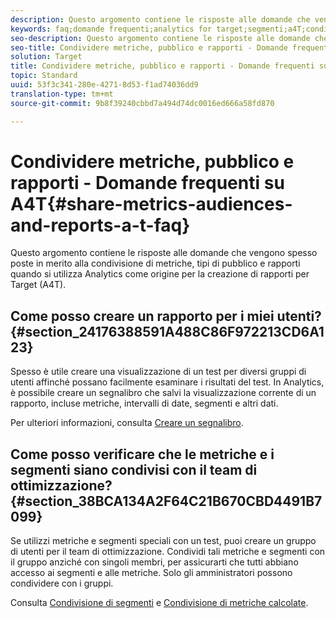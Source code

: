 ```yaml
---
description: Questo argomento contiene le risposte alle domande che vengono spesso poste in merito alla condivisione di metriche, tipi di pubblico e rapporti quando si utilizza Analytics come origine per la creazione di rapporti per Target (A4T).
keywords: faq;domande frequenti;analytics for target;segmenti;a4T;condividere rapporti
seo-description: Questo argomento contiene le risposte alle domande che vengono spesso poste in merito alla condivisione di metriche, tipi di pubblico e rapporti quando si utilizza Analytics come origine per la creazione di rapporti per Target (A4T).
seo-title: Condividere metriche, pubblico e rapporti - Domande frequenti su A4T
solution: Target
title: Condividere metriche, pubblico e rapporti - Domande frequenti su A4T
topic: Standard
uuid: 53f3c341-280e-4271-8d53-f1ad74036dd9
translation-type: tm+mt
source-git-commit: 9b8f39240cbbd7a494d74dc0016ed666a58fd870

---
```



# Condividere metriche, pubblico e rapporti - Domande frequenti su A4T{#share-metrics-audiences-and-reports-a-t-faq}

Questo argomento contiene le risposte alle domande che vengono spesso poste in merito alla condivisione di metriche, tipi di pubblico e rapporti quando si utilizza Analytics come origine per la creazione di rapporti per Target (A4T).

## Come posso creare un rapporto per i miei utenti? {#section_24176388591A488C86F972213CD6A123}

Spesso è utile creare una visualizzazione di un test per diversi gruppi di utenti affinché possano facilmente esaminare i risultati del test. In Analytics, è possibile creare un segnalibro che salvi la visualizzazione corrente di un rapporto, incluse metriche, intervalli di date, segmenti e altri dati.

Per ulteriori informazioni, consulta [Creare un segnalibro](https://marketing.adobe.com/resources/help/en_US/sc/user/t_bookmarks_creating.html).

## Come posso verificare che le metriche e i segmenti siano condivisi con il team di ottimizzazione? {#section_38BCA134A2F64C21B670CBD4491B7099}

Se utilizzi metriche e segmenti speciali con un test, puoi creare un gruppo di utenti per il team di ottimizzazione. Condividi tali metriche e segmenti con il gruppo anziché con singoli membri, per assicurarti che tutti abbiano accesso ai segmenti e alle metriche. Solo gli amministratori possono condividere con i gruppi.

Consulta [Condivisione di segmenti](https://marketing.adobe.com/resources/help/en_US/analytics/segment/t_seg_share.html) e [Condivisione di metriche calcolate](https://marketing.adobe.com/resources/help/en_US/analytics/calcmetrics/cm_sharing.html).
